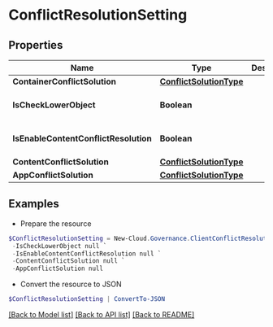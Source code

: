 # ConflictResolutionSetting
## Properties

Name | Type | Description | Notes
------------ | ------------- | ------------- | -------------
**ContainerConflictSolution** | [**ConflictSolutionType**](ConflictSolutionType.md) |  | [optional] 
**IsCheckLowerObject** | **Boolean** |  | [optional] [default to $false]
**IsEnableContentConflictResolution** | **Boolean** |  | [optional] [default to $false]
**ContentConflictSolution** | [**ConflictSolutionType**](ConflictSolutionType.md) |  | [optional] 
**AppConflictSolution** | [**ConflictSolutionType**](ConflictSolutionType.md) |  | [optional] 

## Examples

- Prepare the resource
```powershell
$ConflictResolutionSetting = New-Cloud.Governance.ClientConflictResolutionSetting  -ContainerConflictSolution null `
 -IsCheckLowerObject null `
 -IsEnableContentConflictResolution null `
 -ContentConflictSolution null `
 -AppConflictSolution null
```

- Convert the resource to JSON
```powershell
$ConflictResolutionSetting | ConvertTo-JSON
```

[[Back to Model list]](../README.md#documentation-for-models) [[Back to API list]](../README.md#documentation-for-api-endpoints) [[Back to README]](../README.md)

